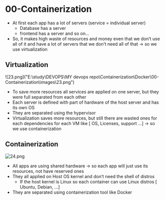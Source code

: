 # 00-Containerization

- At first each app has a lot of servers (service = individual server)
    - Database has a server
    - frontend has a server and so on…
- So, it makes high waste of resources and money even that we don’t use all of it and have a lot of servers that we don’t need all of that → so we use virtualization

## Virtualization

![23.png]("E:\study\DEVOPS\MY devops repo\Containerization\Docker\00-Containerization\images\23.png")

- To save more resources all services are applied on one server, but they were full separated from each other
- Each server is defined with part of hardware of the host server and has its own OS
- They are separated using the hypervisor
- Virtualization saves more resources, but still there are wasted ones for each dependencies for each VM like [ OS, Licenses, support …] → so we use containerization

## Containerization

![24.png](00-Containerization%2024594834a4e5804abae9c60bf9d2b431/24.png)

- All apps are using shared hardware → so each app will just use its resources, not have reserved ones
- They all applied on Host OS kernel and don’t need the shell of distros
    - If the host kernel is Linux so each container can use Linux distros [ Ubuntu, Debian, …]
- They are separated using containerization tool like Docker